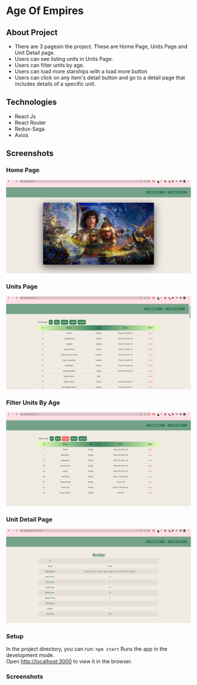 # Age Of Empires

## About Project
- There are 3 pagesin the project. These are Home Page, Units Page and Unit Detail page.
- Users can see listing units in Units Page.
- Users can filter units by age.
- Users can load more starships with a load more button
- Users can click on any item's detail button and go to a detail page that includes details of a specific unit.

## Technologies
- React Js
- React Router
- Redux-Saga
- Axios

## Screenshots
### Home Page
![Home Page](screenshots/home.PNG)
### Units Page
![Units Page](screenshots/units.PNG) 
### Filter Units By Age
![Filter](screenshots/filter.PNG) 
### Unit Detail Page
![Detail Page](screenshots/detail.PNG) 



### Setup
In the project directory, you can run: 
`npm start` Runs the app in the development mode.\
Open [http://localhost:3000](http://localhost:3000) to view it in the browser.

### Screenshots


